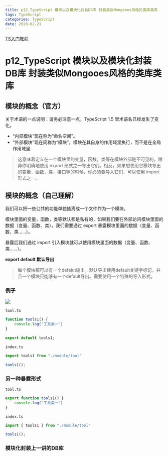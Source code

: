 ```yaml
---
title: p12_TypeScript 模块以及模块化封装DB库 封装类似Mongooes风格的类库类库
tags: TypeScript
categories: TypeScript
date: 2020-02-21
---
```


[TS入门教程](https://ts.xcatliu.com/ )

# p12_TypeScript 模块以及模块化封装DB库 封装类似Mongooes风格的类库类库

## 模块的概念（官方）

关于术语的一点说明：请务必注意一点，TypeScript 1.5 里术语名已经发生了变化。

- “内部模块”现在称为“命名空间”。
- “外部模块”现在简称为“模块”。模块在其自身的作用域里执行，而不是在全局作用域里

> 这意味着定义在一个模块里的变量，函数，类等在模块外部是不可见的，除非你明确地使用 export 形式之一导出它们。相反，如果想使用它模块导出的变量，函数，类，接口等的时候，你必须要导入它们，可以使用 import 形式之一。

<!--more-->

## 模块的概念（自己理解）

我们可以把一些公共的功能单独抽离成一个文件作为一个模块。

模块里面的变量，函数，类等默认都是私有的，如果我们要在外部访问模块里面的数据（变量、函数、类），我们需要通过 export 暴露模块里面的数据（变量、函数、类……）。

暴露后我们通过 import 引入模块就可以使用模块里面的数据（变量、函数、类……）。

**export default 默认导出**

> 每个模块都可以有一个defalut输出。默认导出使用default关键字标记，并且一个模块只能够有一个default导出。需要使用一个特殊的导入形式。

### 例子

![](/mdImg/ts13.png)

`tool.ts`

```typescript
function tools1() {
    console.log("工具类一")
}

export default tools1;
```

`index.ts`

```typescript
import tools1 from "./module/tool"

tools1();
```

### 另一种暴露形式

`tool.ts`

```typescript
export function tools1() {
    console.log("工具类一")
}
```

`index.ts`

```typescript
import { tools1 } from "./module/tool"

tools1();
```

### 模块化封装上一讲的DB库

